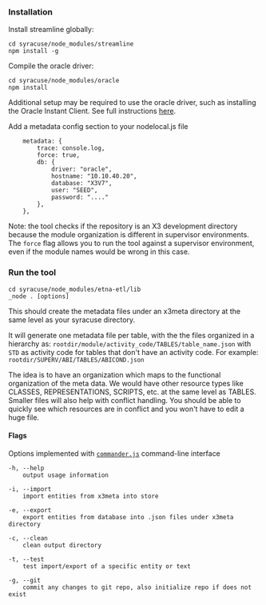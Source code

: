 ### Installation
Install streamline globally:

```
cd syracuse/node_modules/streamline
npm install -g
```

Compile the oracle driver:

```
cd syracuse/node_modules/oracle
npm install
```

Additional setup may be required to use the oracle driver, such as installing the Oracle Instant Client. See full instructions [here](https://github.com/joeferner/node-oracle/blob/master/INSTALL.md).

Add a metadata config section to your nodelocal.js file

```
    metadata: {
        trace: console.log,
        force: true,
        db: {
            driver: "oracle",
            hostname: "10.10.40.20",
            database: "X3V7",
            user: "SEED",
            password: "...."
        },
    },
```

Note: the tool checks if the repository is an X3 development directory because the module organization is different in supervisor environments. The `force` flag allows you to run the tool against a supervisor environment, even if the module names would be wrong in this case.

### Run the tool
```
cd syracuse/node_modules/etna-etl/lib
_node . [options]
```

This should create the metadata files under an x3meta directory at the same level as your syracuse directory.

It will generate one metadata file per table, with the the files organized in a hierarchy as: `rootdir/module/activity_code/TABLES/table_name.json` with `STD` as activity code for tables that don't have an activity code.
For example: `rootdir/SUPERV/ABI/TABLES/ABICOND.json`

The idea is to have an organization which maps to the functional organization of the meta data. We would have other resource types like CLASSES, REPRESENTATIONS, SCRIPTS, etc. at the same level as TABLES. Smaller files will also help with conflict handling. You should be able to quickly see which resources are in conflict and you won't have to edit a huge file.

#### Flags
Options implemented with [`commander.js`](https://github.com/visionmedia/commander.js/) command-line interface
```
-h, --help
    output usage information

-i, --import
    import entities from x3meta into store

-e, --export
    export entities from database into .json files under x3meta directory

-c, --clean
    clean output directory

-t, --test
    test import/export of a specific entity or text

-g, --git
    commit any changes to git repo, also initialize repo if does not exist
```
